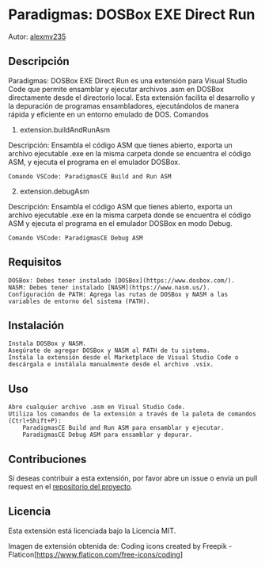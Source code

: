 # Paradigmas: DOSBox EXE Direct Run

Autor: [alexmv235](https://github.com/Alexmv235)
## Descripción

Paradigmas: DOSBox EXE Direct Run es una extensión para Visual Studio Code que permite ensamblar y ejecutar archivos .asm en DOSBox directamente desde el directorio local. Esta extensión facilita el desarrollo y la depuración de programas ensambladores, ejecutándolos de manera rápida y eficiente en un entorno emulado de DOS.
Comandos
1. extension.buildAndRunAsm

Descripción: Ensambla el código ASM que tienes abierto, exporta un archivo ejecutable .exe en la misma carpeta donde se encuentra el código ASM, y ejecuta el programa en el emulador DOSBox.

    Comando VSCode: ParadigmasCE Build and Run ASM

2. extension.debugAsm

Descripción: Ensambla el código ASM que tienes abierto, exporta un archivo ejecutable .exe en la misma carpeta donde se encuentra el código ASM y ejecuta el programa en el emulador DOSBox en modo Debug.

    Comando VSCode: ParadigmasCE Debug ASM

## Requisitos

    DOSBox: Debes tener instalado [DOSBox](https://www.dosbox.com/).
    NASM: Debes tener instalado [NASM](https://www.nasm.us/).
    Configuración de PATH: Agrega las rutas de DOSBox y NASM a las variables de entorno del sistema (PATH).

## Instalación

    Instala DOSBox y NASM.
    Asegúrate de agregar DOSBox y NASM al PATH de tu sistema.
    Instala la extensión desde el Marketplace de Visual Studio Code o descárgala e instálala manualmente desde el archivo .vsix.

## Uso

    Abre cualquier archivo .asm en Visual Studio Code.
    Utiliza los comandos de la extensión a través de la paleta de comandos (Ctrl+Shift+P):
        ParadigmasCE Build and Run ASM para ensamblar y ejecutar.
        ParadigmasCE Debug ASM para ensamblar y depurar.


## Contribuciones

Si deseas contribuir a esta extensión, por favor abre un issue o envía un pull request en el [repositorio del proyecto](https://github.com/Alexmv235/CE-DOSBox-Nasm-Extension).
## Licencia

Esta extensión está licenciada bajo la Licencia MIT.

Imagen de extensión obtenida de:
Coding icons created by Freepik - Flaticon[https://www.flaticon.com/free-icons/coding]